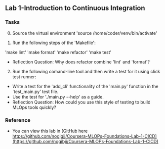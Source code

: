 ## Lab 1-Introduction to Continuous Integration

### Tasks

0. Source the virtual environment 'source /home/coder/venv/bin/activate'

1. Run the following steps of the 'Makefile':

'make lint'
'make format'
'make refactor'
'make test'

* Reflection Question: Why does refactor combine 'lint' and 'format'?

2. Run the following comand-line tool and then write a test for it using click test runner:

* Write a test for the 'add_cli' functionality of the 'main.py' function in the 'test_main.py' test file.
* Use the test for './main.py --help' as a guide.
* Reflection Question: How could you use this style of testing to build MLOps tools quickly?

### Reference

* You can view this lab in [GitHub here https://github.com/nogigjj/Coursera-MLOPs-Foundations-Lab-1-CICD](https://github.com/nogibjj/Coursera-MLOPs-Foundations-Lab-1-CICD)
